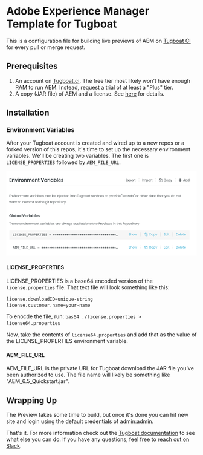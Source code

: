 # Adobe Experience Manager Template for Tugboat

This is a configuration file for building live previews of AEM on [Tugboat CI](https://tugboat.ci) for every pull or merge request.

## Prerequisites

1. An account on [Tugboat.ci](https://tugboat.ci). The free tier most likely won't have enough RAM to run AEM. Instead, request a trial of at least a "Plus" tier.
2. A copy (JAR file) of AEM and a license. See [here](https://experienceleague.adobe.com/docs/experience-manager-65/deploying/deploying/deploy.html?lang=en#advanced-deployment) for details. 

## Installation

### Environment Variables

After your Tugboat account is created and wired up to a new repos or a forked version of this repos, it's time to set up the necessary environment variables. We'll be creating two variables. The first one is `LICENSE_PROPERTIES` followed by `AEM_FILE_URL`.

![Tugboat Envvars](tugboat-envvars.png)

#### LICENSE_PROPERTIES

LICENSE_PROPERTIES is a base64 encoded version of the `license.properties` file. That text file will look something like this:

```
license.downloadID=unique-string
license.customer.name=your-name
```

To enocde the file, run: `bas64 ./license.properties > license64.properties`

Now, take the contents of `license64.properties` and add that as the value of the LICENSE_PROPERTIES environment variable. 

#### AEM_FILE_URL

AEM_FILE_URL is the private URL for Tugboat download the JAR file you've been authorized to use. The file name will likely be something like "AEM_6.5_Quickstart.jar". 

## Wrapping Up

The Preview takes some time to build, but once it's done you can hit new site and login using the default credentials of admin:admin. 

That's it. For more information check out the [Tugboat documentation](https://docs.tugboat.qa) to see what else you can do. If you have any questions, feel free to [reach out on Slack](https://launchpass.com/tugboatqa). 
